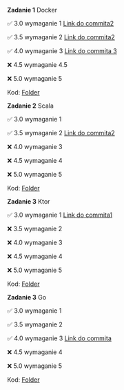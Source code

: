 **Zadanie 1** Docker


:white_check_mark: 3.0 wymaganie 1 [Link do commita2 ](https://github.com/KonradWyka/ebiznes/commit/9cde25489ad0a0f208dd85b67096339d808714a5)

:white_check_mark: 3.5 wymaganie 2 [Link do commita2 ](https://github.com/KonradWyka/ebiznes/commit/ecc6c3d1590bbd1532b7e500e30da5adf94a7450)

:white_check_mark: 4.0 wymaganie 3 [Link do commita 3](https://github.com/KonradWyka/ebiznes/commit/e736762262745cd22f13f5649797dc27048a6739)

:x: 4.5 wymaganie 4.5

:x: 5.0 wymaganie 5

Kod: [Folder](https://github.com/KonradWyka/ebiznes/tree/main/zadanie_1)


**Zadanie 2** Scala


:white_check_mark: 3.0 wymaganie 1 

:white_check_mark: 3.5 wymaganie 2 [Link do commita2 ](https://github.com/KonradWyka/ebiznes/commit/15f7703c6acd3a74e9a230a879fc1a3fa1ab6982)

:x: 4.0 wymaganie 3

:x: 4.5 wymaganie 4

:x: 5.0 wymaganie 5

Kod: [Folder](https://github.com/KonradWyka/ebiznes/tree/main/zadanie2/Zadanie2)

**Zadanie 3** Ktor


:white_check_mark: 3.0 wymaganie 1 [Link do commita1](https://github.com/KonradWyka/ebiznes/commit/4010ea035fbd2443397ba95fe085b754b5426e0b)

:x: 3.5 wymaganie 2 

:x: 4.0 wymaganie 3

:x: 4.5 wymaganie 4

:x: 5.0 wymaganie 5

Kod: [Folder](https://github.com/KonradWyka/ebiznes/tree/main/zadanie_3)


**Zadanie 3** Go


:white_check_mark: 3.0 wymaganie 1 

:white_check_mark: 3.5 wymaganie 2 

:white_check_mark: 4.0 wymaganie 3 [Link do commita](https://github.com/KonradWyka/ebiznes/commit/ff601d149df76cfa4fdfc6b4bf602d371d7b2868)

:x: 4.5 wymaganie 4

:x: 5.0 wymaganie 5

Kod: [Folder](https://github.com/KonradWyka/ebiznes/tree/main/zadanie_4)